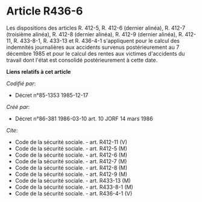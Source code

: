 # Article R436-6

Les dispositions des articles R. 412-5, R. 412-6 (dernier alinéa), R. 412-7 (troisième alinéa), R. 412-8 (dernier alinéa), R.
412-9 (dernier alinéa), R. 412-11, R. 433-8-1, R. 433-13 et R. 436-4-1 s'appliquent pour le calcul des indemnités
journalières aux accidents survenus postérieurement au 7 décembre 1985 et pour le calcul des rentes aux victimes d'accidents
du travail dont l'état est consolidé postérieurement à cette date.

**Liens relatifs à cet article**

_Codifié par_:

  - Décret n°85-1353 1985-12-17

_Créé par_:

  - Décret n°86-381 1986-03-10 art. 10 JORF 14 mars 1986

_Cite_:

  - Code de la sécurité sociale. - art. R412-11 (V)
  - Code de la sécurité sociale. - art. R412-5 (M)
  - Code de la sécurité sociale. - art. R412-6 (M)
  - Code de la sécurité sociale. - art. R412-7 (M)
  - Code de la sécurité sociale. - art. R412-8 (M)
  - Code de la sécurité sociale. - art. R412-9 (M)
  - Code de la sécurité sociale. - art. R433-13 (M)
  - Code de la sécurité sociale. - art. R433-8-1 (M)
  - Code de la sécurité sociale. - art. R436-4-1 (V)
